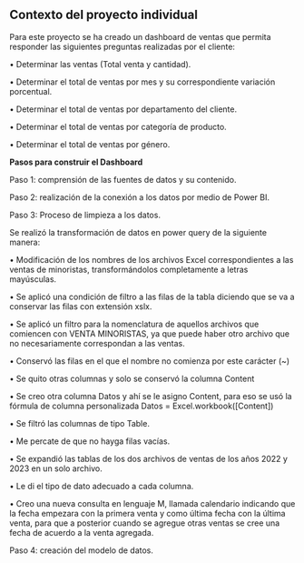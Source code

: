 ## **Contexto del proyecto individual**
Para este proyecto se ha creado un dashboard de ventas que permita responder las siguientes preguntas realizadas por el cliente:

  •	Determinar las ventas (Total venta y cantidad).

  •	Determinar el total de ventas por mes y su correspondiente variación porcentual.

  •	Determinar el total de ventas por departamento del cliente.

  •	Determinar el total de ventas por categoría de producto.

  •	Determinar el total de ventas por género.

**Pasos para construir el Dashboard**

  Paso 1: comprensión de las fuentes de datos y su contenido.

  Paso 2: realización de la conexión a los datos por medio de Power BI.

  Paso 3:  Proceso de limpieza a los datos.

Se realizó la transformación de datos en power query de la siguiente manera:

  •	Modificación de los nombres de los archivos Excel correspondientes a las ventas de minoristas, transformándolos completamente a letras mayúsculas.

  •	Se aplicó una condición de filtro a las filas de la tabla diciendo que se va a conservar las filas con extensión xslx.

  •	Se aplicó un filtro para la nomenclatura de aquellos archivos que comiencen con VENTA MINORISTAS, ya que puede haber otro archivo que no necesariamente correspondan a las ventas.

  •	Conservó las filas en el que el nombre no comienza por este carácter (~)

  •	Se quito otras columnas y solo se conservó la columna Content

  •	Se creo otra columna Datos y ahí se le asigno Content, para eso se usó la fórmula de columna personalizada   Datos = Excel.workbook([Content])

  •	Se filtró las columnas de tipo Table.
  
  •	Me percate de que no hayga filas vacías.
  
  •	Se expandió las tablas de los dos archivos de ventas de los años 2022 y 2023 en un solo archivo.

•	Le di el tipo de dato adecuado a cada columna.

•	Creo una nueva consulta en lenguaje M, llamada calendario indicando que la fecha empezara con la primera venta y como última fecha con la última venta, para que a posterior cuando se agregue otras ventas se cree una fecha de acuerdo a la venta agregada.

Paso 4: creación del modelo de datos.

